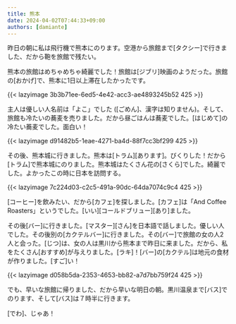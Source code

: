 ```yaml
---
title: 熊本
date: 2024-04-02T07:44:33+09:00
authors: [damiante]
---
```

昨日の朝に私は飛行機で熊本にのります。空港から旅館まで[タクシー]で行きました、だから鞄を旅館で残たい。

熊本の旅館はめちゃめちゃ綺麗でした！旅館は[ジブリ]映画のようだった。旅館の[おかげ]で、熊本に1日以上滞在したかったです。

{{< lazyimage 3b3b71ee-6ed5-4e42-acc3-ae4893245b52 425 >}}

主人は優しい人名前は「よこ」でした ([ごめん]、漢字は知りません)。そして、旅館も冷たいの蕎麦を売りました。だから昼ごはんは蕎麦でした。[はじめて]の冷たい蕎麦でした。面白い！

{{< lazyimage d91482b5-1eae-4271-ba4d-88f7cc3bf299 425 >}}

その後、熊本城に行きました。熊本は[トラム][あります]。びくりした！だから[トラム]で熊本城にのりました。熊本城はたくさん花の[さくら]でした。綺麗でした。よかったこの時に日本を訪問する。

{{< lazyimage 7c224d03-c2c5-491a-90dc-64da7074c9c4 425 >}}

[コーヒー]を飲みたい、だから[カフェ]を探しました。[カフェ]は「And Coffee Roasters」というでした。[いい][コールドブリュー][あり]ました。

その後[バー]に行きました。[マスター][さん]を日本語で話しました。優しい人でした。その後別の[カクテルバー]に行きました。その[バー]で旅館の女の人2人と会った。[じつ]は、女の人は黒川から熊本まで昨日に来ました。だから、私をたくさん[おすすめ]が与えりました。[ラキ]！[バー]の[カクテル]は地元の食材が作りました。[すご]い！

{{< lazyimage d058b5da-2353-4653-bb82-a7d7bb759f24 425 >}}

でも、早いな旅館に帰りました、だから早いな明日の朝。黒川温泉まで[バス]でのります、そして[バス]は７時半に行きます。

[でわ]、じゃあ！